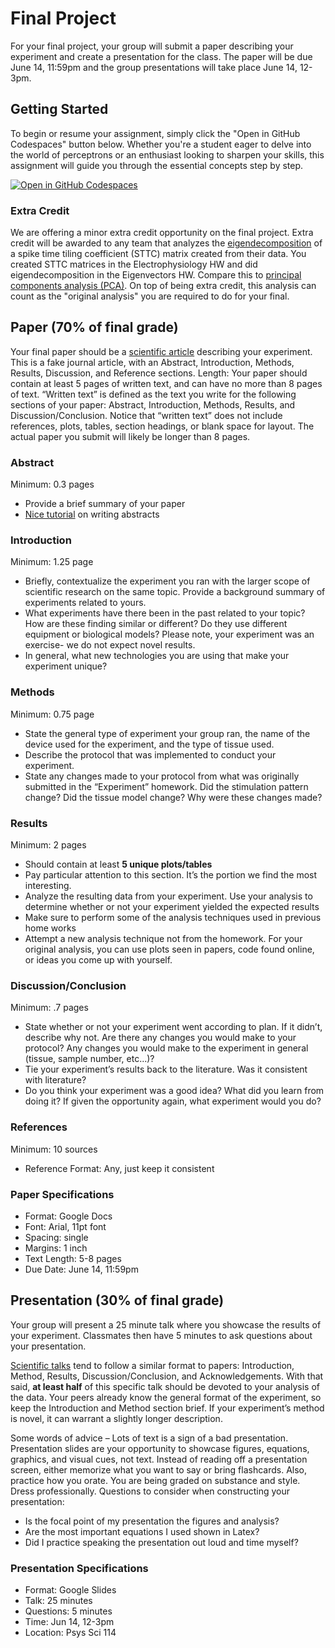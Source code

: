 # Final Project
For your final project, your group will submit a paper describing your experiment and create a presentation for the class. The paper will be due June 14, 11:59pm and the group presentations will take place June 14, 12-3pm.

## Getting Started

To begin or resume your assignment, simply click the "Open in GitHub Codespaces" button below. Whether you're a student eager to delve into the world of perceptrons or an enthusiast looking to sharpen your skills, this assignment will guide you through the essential concepts step by step.

[![Open in GitHub Codespaces](https://github.com/codespaces/badge.svg)](https://codespaces.new/Braingeneers-Education/WetAI-Final-Project?quickstart=1)

### Extra Credit
We are offering a minor extra credit opportunity on the final project. Extra credit will be awarded to any team that analyzes the [eigendecomposition](https://en.wikipedia.org/wiki/Eigendecomposition_of_a_matrix) of a spike time tiling coefficient (STTC) matrix created from their data. You created STTC matrices in the Electrophysiology HW and did eigendecomposition in the Eigenvectors HW. Compare this to [principal components analysis (PCA)](https://en.wikipedia.org/wiki/Principal_component_analysis). On top of being extra credit, this analysis can count as the "original analysis" you are required to do for your final.

## Paper (70% of final grade)
Your final paper should be a [scientific article](https://www.nature.com/scitable/topicpage/scientific-papers-13815490/) describing your experiment. This is a fake journal article, with an Abstract, Introduction, Methods, Results, Discussion, and Reference sections.
Length: Your paper should contain at least 5 pages of written text, and can have no more than 8 pages of text. “Written text” is defined as the text you write for the following sections of your paper: Abstract, Introduction, Methods, Results, and Discussion/Conclusion. Notice that “written text” does not include references, plots, tables, section headings, or blank space for layout. The actual paper you submit will likely be longer than 8 pages.

### Abstract
Minimum: 0.3 pages
- Provide a brief summary of your paper
- [Nice tutorial](https://drive.google.com/file/d/1k1cYIAacYryTf4WVjTkwlpLFw4VLdAj9/view?usp=sharing) on writing abstracts

### Introduction
Minimum: 1.25 page
- Briefly, contextualize the experiment you ran with the larger scope of scientific research on the same topic. Provide a background summary of experiments related to yours.
- What experiments have there been in the past related to your topic? How are these finding similar or different? Do they use different equipment or biological models? Please note, your experiment was an exercise- we do not expect novel results.
- In general, what new technologies you are using that make your experiment unique?

### Methods
Minimum: 0.75 page
- State the general type of experiment your group ran, the name of the device used for the experiment, and the type of tissue used.
- Describe the protocol that was implemented to conduct your experiment.
- State any changes made to your protocol from what was originally submitted in the “Experiment” homework. Did the stimulation pattern change? Did the tissue model change? Why were these changes made?
     
### Results
Minimum: 2 pages
- Should contain at least **5 unique plots/tables**
- Pay particular attention to this section. It’s the portion we find the most interesting.
- Analyze the resulting data from your experiment. Use your analysis to determine whether or not your experiment yielded the expected results
- Make sure to perform some of the analysis techniques used in previous home works
- Attempt a new analysis technique not from the homework. For your original analysis, you can use plots seen in papers, code found online, or ideas you come up with yourself.

### Discussion/Conclusion
Minimum: .7 pages
- State whether or not your experiment went according to plan. If it didn’t, describe why
not. Are there any changes you would make to your protocol? Any changes you would
make to the experiment in general (tissue, sample number, etc...)?
- Tie your experiment’s results back to the literature. Was it consistent with literature?
- Do you think your experiment was a good idea? What did you learn from doing it? If
given the opportunity again, what experiment would you do?

### References
Minimum: 10 sources
- Reference Format: Any, just keep it consistent

### Paper Specifications
- Format: Google Docs
- Font: Arial, 11pt font
- Spacing: single
- Margins: 1 inch
- Text Length: 5-8 pages
- Due Date: June 14, 11:59pm

## Presentation (30% of final grade)
Your group will present a 25 minute talk where you showcase the results of your experiment. Classmates then have 5 minutes to ask questions about your presentation.

[Scientific talks](https://www.ahajournals.org/doi/10.1161/STROKEAHA.119.025337) tend to follow a similar format to papers: Introduction, Method, Results, Discussion/Conclusion, and Acknowledgements. With that said, **at least half** of this specific talk should be devoted to your analysis of the data. Your peers already know the general format of the experiment, so keep the Introduction and Method section brief. If your experiment’s method is novel, it can warrant a slightly longer description.

Some words of advice – Lots of text is a sign of a bad presentation. Presentation slides are your opportunity to showcase figures, equations, graphics, and visual cues, not text. Instead of reading off a presentation screen, either memorize what you want to say or bring flashcards. Also, practice how you orate. You are being graded on substance and style. Dress professionally. Questions to consider when constructing your presentation:
- Is the focal point of my presentation the figures and analysis?
- Are the most important equations I used shown in Latex?
- Did I practice speaking the presentation out loud and time myself?
 
### Presentation Specifications
- Format: Google Slides
- Talk: 25 minutes
- Questions: 5 minutes
- Time: Jun 14, 12-3pm
- Location: Psys Sci 114
